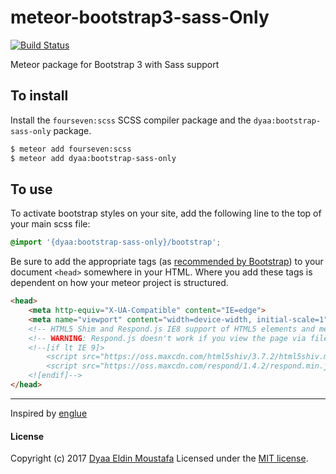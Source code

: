 meteor-bootstrap3-sass-Only
======================
[![Build Status](https://travis-ci.org/dyaa/meteor-bootstrap3-sass-only.svg)](https://travis-ci.org/dyaa/meteor-bootstrap3-sass-only)

Meteor package for Bootstrap 3 with Sass support

To install
----------

Install the `fourseven:scss` SCSS compiler package and the `dyaa:bootstrap-sass-only` package.

```sh
$ meteor add fourseven:scss
$ meteor add dyaa:bootstrap-sass-only
```

To use
------

To activate bootstrap styles on your site, add the following line to the top of your main scss file:

```scss
@import '{dyaa:bootstrap-sass-only}/bootstrap';
```

Be sure to add the appropriate tags (as [recommended by Bootstrap](http://getbootstrap.com/getting-started/#template)) to your document `<head>` somewhere in your HTML. Where you add these tags is dependent on how your meteor project is structured.

```html
<head>
	<meta http-equiv="X-UA-Compatible" content="IE=edge">
	<meta name="viewport" content="width=device-width, initial-scale=1">
	<!-- HTML5 Shim and Respond.js IE8 support of HTML5 elements and media queries -->
	<!-- WARNING: Respond.js doesn't work if you view the page via file:// -->
	<!--[if lt IE 9]>
		<script src="https://oss.maxcdn.com/html5shiv/3.7.2/html5shiv.min.js"></script>
		<script src="https://oss.maxcdn.com/respond/1.4.2/respond.min.js"></script>
	<![endif]-->
</head>
```

--------------------------------------------------------

Inspired by [englue](https://github.com/englue) 

#### License

Copyright (c) 2017 [Dyaa Eldin Moustafa][1] Licensed under the [MIT license][2].


  [1]: https://dyaa.me/
  [2]: https://github.com/dyaa/meteor-bootstrap-sass-only/blob/master/LICENSE.md